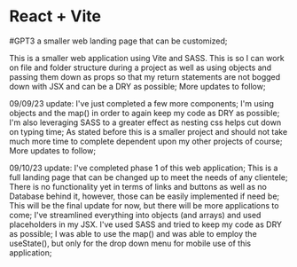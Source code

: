 # React + Vite
#GPT3 a smaller web landing page that can be customized;

This is a smaller web application using Vite and SASS. This is so I can work on file and folder structure during a project as well as using objects and passing them down as props so that my return statements are not bogged down with JSX and can be a DRY as possible; More updates to follow;

09/09/23 update: I've just completed a few more components; I'm using objects and the map() in order to again keep my code as DRY as possible; I'm also leveraging SASS to a greater effect as nesting css helps cut down on typing time; As stated before this is a smaller project and should not take much more time to complete dependent upon my other projects of course; More updates to follow; 

09/10/23 update: I've completed phase 1 of this web application; This is a full landing page that can be changed up to meet the needs of any clientele; There is no functionality yet in terms of links and buttons as well as no Database behind it, however, those can be easily implemented if need be; This will be the final update for now, but there will be more applications to come; I've streamlined everything into objects (and arrays) and used placeholders in my JSX. I've used SASS and tried to keep my code as DRY as possible; I was able to use the map() and was able to employ the useState(), but only for the drop down menu for mobile use of this application;
